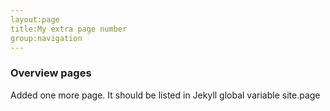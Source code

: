 ```yaml
---
layout:page
title:My extra page number
group:navigation
---
```


### Overview pages

Added one more page.  It should be listed in Jekyll global variable site.page



